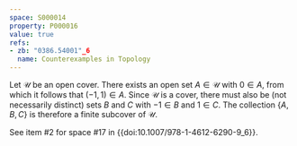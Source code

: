 ```yaml
---
space: S000014
property: P000016
value: true
refs:
- zb: "0386.54001"_6
  name: Counterexamples in Topology
---
```


Let $\mathcal{U}$ be an open cover. There exists an open set $A \in \mathcal{U}$ with $0 \in A$, from which it follows that $(-1,1) \in A$. Since $\mathcal{U}$ is a cover, there must also be (not necessarily distinct) sets $B$ and $C$ with $-1 \in B$ and $1 \in C$. The collection $\{A, B, C\}$ is therefore a finite subcover of $\mathcal{U}$.

See item #2 for space #17 in {{doi:10.1007/978-1-4612-6290-9_6}}.
